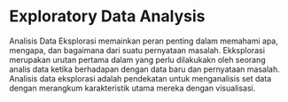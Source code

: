 # Exploratory Data Analysis
Analisis Data Eksplorasi memainkan peran penting dalam memahami apa, mengapa, dan bagaimana dari suatu pernyataan masalah. Ekksplorasi merupakan urutan pertama dalam yang perlu dilakukakn oleh seorang analis data ketika berhadapan dengan data baru dan pernyataan masalah. Analisis data eksplorasi adalah pendekatan untuk menganalisis set data dengan merangkum karakteristik utama mereka dengan visualisasi.
